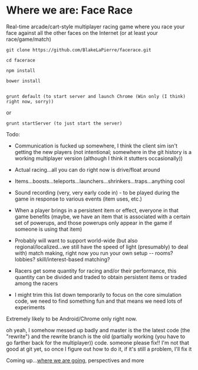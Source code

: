 Where we are: Face Race
=======================

Real-time arcade/cart-style multiplayer racing game where you race your face against all the other faces on the Internet (or at least your race/game/match)


    git clone https://github.com/BlakeLaPierre/facerace.git

    cd facerace

    npm install

    bower install


    grunt default (to start server and launch Chrome (Win only (I think) right now, sorry))

or

    grunt startServer (to just start the server)


Todo: 

* Communication is fucked up somewhere, I think the client sim isn't getting the new players (not intentional; somewhere in the git history is a working multiplayer version (although I think it stutters occasionally))

* Actual racing...all you can do right now is drive/float around

* Items...boosts...teleports...launchers...shrinkers...traps...anything cool

* Sound recording (very, very early code in) - to be played during the game in response to various events (item uses, etc.)

* When a player brings in a persistent item or effect, everyone in that game benefits (maybe, we have an item that is associated with a certain set of powerups, and those powerups only appear in the game if someone is using that item)

* Probably will want to support world-wide (but also regional/localized...we still have the speed of light (presumably) to deal with) match making, right now you run your own setup -- rooms? lobbies? skill/interest-based matching?

* Racers get some quantity for racing and/or their performance, this quantity can be divided and traded to obtain persistent items or traded among the racers

* I might trim this list down temporarily to focus on the core simulation code, we need to find something fun and that means we need lots of experiments


Extremely likely to be Android/Chrome only right now.


oh yeah, I somehow messed up badly and master is the the latest code (the "rewrite") and the rewrite branch is the old (partially working (you have to go farther back for the multiplayer)) code. someone please fix!! I'm not that good at git yet, so once I figure out how to do it, if it's still a problem, I'll fix it



Coming up...[where we are going](https://github.com/blakelapierre/research), perspectives and more